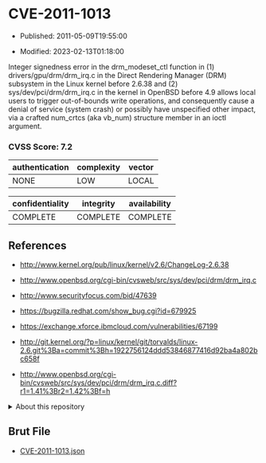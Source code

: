 # CVE-2011-1013

- Published: 2011-05-09T19:55:00

- Modified: 2023-02-13T01:18:00

Integer signedness error in the drm_modeset_ctl function in (1) drivers/gpu/drm/drm_irq.c in the Direct Rendering Manager (DRM) subsystem in the Linux kernel before 2.6.38 and (2) sys/dev/pci/drm/drm_irq.c in the kernel in OpenBSD before 4.9 allows local users to trigger out-of-bounds write operations, and consequently cause a denial of service (system crash) or possibly have unspecified other impact, via a crafted num_crtcs (aka vb_num) structure member in an ioctl argument.

### CVSS Score: **7.2**

| authentication | complexity | vector |
| --- | --- | --- |
| NONE | LOW | LOCAL |

| confidentiality | integrity | availability |
| --- | --- | --- |
| COMPLETE | COMPLETE | COMPLETE |

## References

* http://www.kernel.org/pub/linux/kernel/v2.6/ChangeLog-2.6.38

* http://www.openbsd.org/cgi-bin/cvsweb/src/sys/dev/pci/drm/drm_irq.c

* http://www.securityfocus.com/bid/47639

* https://bugzilla.redhat.com/show_bug.cgi?id=679925

* https://exchange.xforce.ibmcloud.com/vulnerabilities/67199

* http://git.kernel.org/?p=linux/kernel/git/torvalds/linux-2.6.git%3Ba=commit%3Bh=1922756124ddd53846877416d92ba4a802bc658f

* http://www.openbsd.org/cgi-bin/cvsweb/src/sys/dev/pci/drm/drm_irq.c.diff?r1=1.41%3Br2=1.42%3Bf=h

<details>
<summary>About this repository</summary> 

  This repository is part of the project [Live Hack CVE](https://github.com/Live-Hack-CVE). Main website can be found [www.live-hack.org](https://www.live-hack.org) 
  
  Made by [Sn0wAlice](https://github.com/Sn0wAlice) for the people that care about security and need to have a feed of the latest CVEs. Hope you enjoy it, don't forget to star the repo and follow me on [Twitter](https://twitter.com/Sn0wAlice) and [Github](https://github.com/Sn0wAlice). And that is my [personnal website](https://www.alice-snow.me/)

  - [Home Page](https://github.com/Live-Hack-CVE)
  - [Framework](https://github.com/Live-Hack-CVE/cve-framework)
  - [CVE database](https://github.com/Live-Hack-CVE/full_database)
  - [Changelog](https://github.com/Live-Hack-CVE/Changelog)
</details>

## Brut File

* [CVE-2011-1013.json](https://raw.githubusercontent.com/Live-Hack-CVE/full_database/main/cves/2011/CVE-2011-1013.json)

